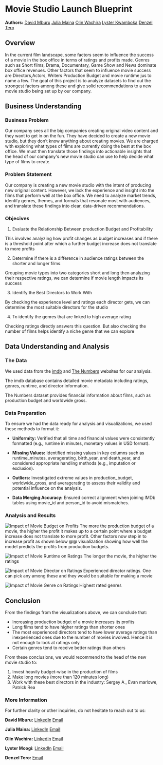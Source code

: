 # Movie Studio Launch Blueprint

**Authors:** [David Mburu](www.linkedin.com/in/david-g-mburu-b1268a1b7)
             [Julia Maina](https://www.linkedin.com/in/julie-maina-59b866295?utm_source=share&utm_campaign=share_via&utm_content=profile&utm_medium=ios_app)
             [Olin Wachira](https://www.linkedin.com/in/olin-muriu-wachira-235323340?utm_source=share&utm_campaign=share_via&utm_content=profile&utm_medium=android_app)
             [Lyster Kwamboka](https://www.linkedin.com/in/moogi-lyster-755303245?utm_source=share&utm_campaign=share_via&utm_content=profile&utm_medium=android_app)
             [Denzel Tero](mailto:denzelamazon3@gmail.com)


## Overview

In the current film landscape, some factors seem to influence the success of a movie in the box office in terms of ratings and profits made. Genres such as Short films, Drama, Documentary, Game Show and News dominate box office revenues. Other factors that seem to influence movie success are Directors,Actors, Writers Production Budget and movie runtime jus to name a few. The goal of this project is to analyze datasets to find out the strongest factors among these and give solid recommendations to a new movie studio being set up by our company.


## Business Understanding

### Business Problem

Our company sees all the big companies creating original video content and they want to get in on the fun. They have decided to create a new movie studio, but they don’t know anything about creating movies. We are charged with exploring what types of films are currently doing the best at the box office. We must then translate those findings into actionable insights that the head of our company's new movie studio can use to help decide what type of films to create.

### Problem Statement

Our company is creating a new movie studio with the intent of producing new original content. However, we lack the experience and insight into the films that perform well at the box office.  We need to analyze market trends, identify genres, themes, and formats that resonate most with audiences, and translate these findings into clear, data-driven recommendations. 

### Objecives

1. Evaluate the Relationship Between production Budget and Profitability 

This involves analyzing how profit changes as budget increases and if there is  a threshold point after which a further budget increase does not translate to more profits

2. Determine if there is a difference in audience  ratings between the shorter and longer films

Grouping movie types into two categories short and long then analyzing their respective ratings, we can determine if movie length impacts its success

3. Identify the Best Directors to Work With

By checking the experience level and ratings each director gets, we can determine the most suitable directors for the studio

4. To identify the genres that are linked to high average rating

Checking ratings directly answers this question. But also checking the number of films helps identify a niche genre that we can explore


## Data Understanding and Analysis

### The Data
We used data from the [imdb](https://www.imdb.com/) and [The Numbers](https://www.the-numbers.com/) websites for our analysis.

The imdb database contains detailed movie metadata including ratings, genres, runtime, and director information.

The Numbers dataset provides financial information about films, such as production budget and worldwide gross.

### Data Preparation
To ensure we had the data ready for analysis and visualizations, we used these methods to format it:
- **Uniformity:** Verified that all time and financial values were consistently formatted (e.g., runtime in minutes, monetary values in USD format).

- **Missing Values:** Identified missing values in key columns such as runtime_minutes, averagerating, birth_year, and death_year, and considered appropriate handling methods (e.g., imputation or exclusion).

- **Outliers:** Investigated extreme values in production_budget, worldwide_gross, and averagerating to assess their validity and potential influence on the analysis.

- **Data Merging Accuracy:** Ensured correct alignment when joining IMDb tables using movie_id and person_id to avoid mismatches.

### Analysis and Results
![Impact of Movie Budget on Profits](images/lyster.png)
The more the production budget of a movie, the higher the profit it makes up to a certain point where a budget increase does not translate to more profit. Other factors now step in to increase profit as shown below
@@
visualization showing  how well the model predicts the profits from
production budgets.

![Impact of Movie Runtime on Ratings](images/denzel.png)
The longer the movie, the higher the ratings

![Impact of Movie Director on Ratings](images/devi.png)
Experienced director ratings. One can pick any among these and they would be suitable for making a movie

![Impact of Movie Genre on Ratings](images/olin.png)
Highest rated genres


## Conclusion

From the findings from the visualizations above, we can conclude that:

- Increasing production budget of a movie increases its profits
- Long films tend to have higher ratings than shorter ones
- The most experienced directors tend to have lower average ratings than inexperienced ones due to the number of movies involved. Hence it is not enough to look at ratings only
- Certain genres tend to receive better ratings than others

From these conclusions, we would recommend to the head of the new movie studio to:

1. Invest heavily budget-wise in the production of films
2. Make long movies (more than 120 minutes long)
3. Work with these best directors in the industry: Sergey A., Evan marlowe, Patrick Rea


### More Information
For further clarity or other inquiries, do not hesitate to reach out to us:

**David Mburu:** [LinkedIn](www.linkedin.com/in/david-g-mburu-b1268a1b7)
                 [Email](mailto:daveygmbur@gmail.com)

**Julia Maina:** [LinkedIn](https://www.linkedin.com/in/julie-maina-59b866295?utm_source=share&utm_campaign=share_via&utm_content=profile&utm_medium=ios_app)
                 [Email](mailto:juliemaina97@gmail.com)

**Olin Wachira:** [LinkedIn](https://www.linkedin.com/in/olin-muriu-wachira-235323340?utm_source=share&utm_campaign=share_via&utm_content=profile&utm_medium=android_app) 
                 [Email](mailto:Muriuolinn@gmail.com)

**Lyster Moogi:** [LinkedIn](https://www.linkedin.com/in/moogi-lyster-755303245?utm_source=share&utm_campaign=share_via&utm_content=profile&utm_medium=android_app)
                  [Email](mailto:kwambokalyster20@gmail.com)

**Denzel Tero:** [Email](mailto:denzelamazon3@gmail.com)